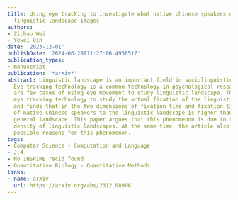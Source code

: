 ```yaml
---
title: Using eye tracking to investigate what native chinese speakers notice about
  linguistic landscape images
authors:
- Zichao Wei
- Yewei Qin
date: '2023-12-01'
publishDate: '2024-06-28T11:27:06.495651Z'
publication_types:
- manuscript
publication: '*arXiv*'
abstract: Linguistic landscape is an important field in sociolinguistic research.
  Eye tracking technology is a common technology in psychological research. There
  are few cases of using eye movement to study linguistic landscape. This paper uses
  eye tracking technology to study the actual fixation of the linguistic landscape
  and finds that in the two dimensions of fixation time and fixation times, the fixation
  of native Chinese speakers to the linguistic landscape is higher than that of the
  general landscape. This paper argues that this phenomenon is due to the higher information
  density of linguistic landscapes. At the same time, the article also discusses other
  possible reasons for this phenomenon.
tags:
- Computer Science - Computation and Language
- J.4
- No INSPIRE recid found
- Quantitative Biology - Quantitative Methods
links:
- name: arXiv
  url: https://arxiv.org/abs/2312.08906
---
```

